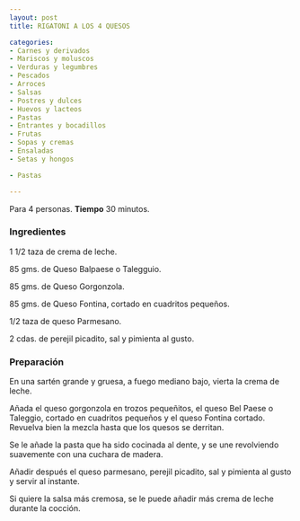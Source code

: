 ```yaml
---
layout: post
title: RIGATONI A LOS 4 QUESOS

categories:
- Carnes y derivados
- Mariscos y moluscos
- Verduras y legumbres
- Pescados
- Arroces
- Salsas
- Postres y dulces
- Huevos y lacteos
- Pastas
- Entrantes y bocadillos
- Frutas
- Sopas y cremas
- Ensaladas
- Setas y hongos

- Pastas

---
```

Para 4 personas.
<b>Tiempo</b> 30 minutos.

<h3>Ingredientes</h3>

1 1/2 taza de crema de leche.

85 gms. de Queso Balpaese o Talegguio.

85 gms. de Queso Gorgonzola.

85 gms. de Queso Fontina, cortado en cuadritos pequeños.

1/2 taza de queso Parmesano.

2 cdas. de perejil picadito, sal y pimienta al gusto.

<h3>Preparación</h3>

En una sartén grande y gruesa, a fuego mediano bajo, vierta la crema de leche.

Añada el queso gorgonzola en trozos pequeñitos, el queso Bel Paese o Taleggio, cortado en cuadritos pequeños y el queso Fontina cortado. Revuelva bien la mezcla hasta que los quesos se derritan.

Se le añade la pasta que ha sido cocinada al dente, y se une revolviendo suavemente con una cuchara de madera.

Añadir después el queso parmesano, perejil picadito, sal y pimienta al gusto y servir al instante.

Si quiere la salsa más cremosa, se le puede añadir más crema de leche durante la cocción.

